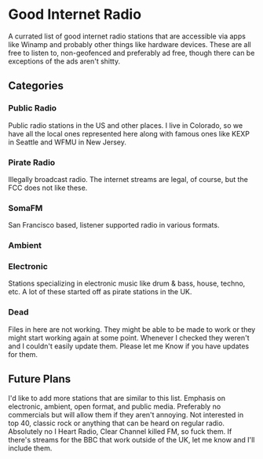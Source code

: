 # Good Internet Radio

A currated list of good internet radio stations that are accessible via apps like Winamp and probably other things like hardware devices. These are all free to listen to, non-geofenced and preferably ad free, though there can be exceptions of the ads aren't shitty.

## Categories

### Public Radio
Public radio stations in the US and other places. I live in Colorado, so we have all the local ones represented here along with famous ones like KEXP in Seattle and WFMU in New Jersey.

### Pirate Radio
Illegally broadcast radio. The internet streams are legal, of course, but the FCC does not like these.

### SomaFM
San Francisco based, listener supported radio in various formats.

### Ambient

### Electronic
Stations specializing in electronic music like drum & bass, house, techno, etc. A lot of these started off as pirate stations in the UK.

### Dead
Files in here are not working. They might be able to be made to work or they might start working again at some point. Whenever I checked they weren't and I couldn't easily update them. Please let me Know if you have updates for them.

## Future Plans

I'd like to add more stations that are similar to this list. Emphasis on electronic, ambient, open format, and public media. Preferably no commercials but will allow them if they aren't annoying. Not interested in top 40, classic rock or anything that can be heard on regular radio. Absolutely no I Heart Radio, Clear Channel killed FM, so fuck them. If there's streams for the BBC that work outside of the UK, let me know and I'll include them.